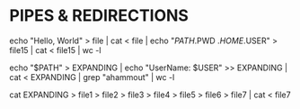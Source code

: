 # PIPES & REDIRECTIONS

echo "Hello, World" > file | cat < file | echo "$PATH .$PWD .$HOME .$USER" > file15 | cat < file15 | wc -l

echo "$PATH" > EXPANDING | echo "UserName: $USER" >> EXPANDING | cat < EXPANDING | grep "ahammout" | wc -l

cat EXPANDING > file1 > file2 > file3 > file4 > file5 > file6 > file7 | cat < file7
